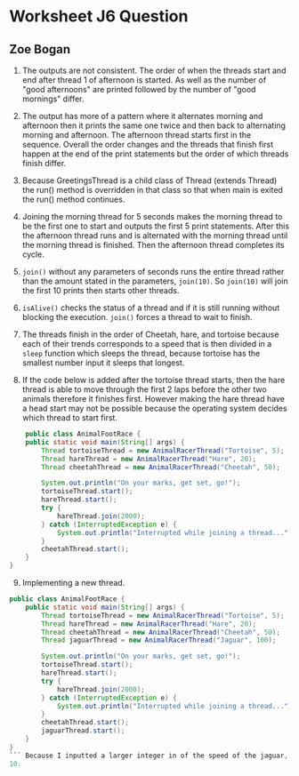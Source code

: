 # Worksheet J6 Question
## Zoe Bogan

1. The outputs are not consistent. The order of when the threads start and end after thread 1 of afternoon is started. As well as the number of "good afternoons" are printed followed by the number of "good mornings" differ.

2. The output has more of a pattern where it alternates morning and afternoon then it prints the same one twice and then back to alternating morning and afternoon. The afternoon thread starts first in the sequence. Overall the order changes and the threads that finish first happen at the end of the print statements but the order of which threads finish differ.
3. Because GreetingsThread is a child class of Thread (extends Thread) the run() method is overridden in that class so that when main is exited the run() method continues.
4. Joining the morning thread for 5 seconds makes the morning thread to be the first one to start and outputs the first 5 print statements. After this the afternoon thread runs and is alternated with the morning thread until the morning thread is finished. Then the afternoon thread completes its cycle.
5. ```join()``` without any parameters of seconds runs the entire thread rather than the amount stated in the parameters, ```join(10)```. So ```join(10)``` will join the first 10 prints then starts other threads.
6. ```isAlive()``` checks the status of a thread and if it is still running without blocking the execution. ```join()``` forces a thread to wait to finish.
7. The threads finish in the order of Cheetah, hare, and tortoise because each of their trends corresponds to a speed that is then divided in a ```sleep``` function which sleeps the thread, because tortoise has the smallest number input it sleeps that longest.
8. If the code below is added after the tortoise thread starts, then the hare thread is able to move through the first 2 laps before the other two animals therefore it finishes first. However making the hare thread have a head start may not be possible because the operating system decides which thread to start first. 
```java
    public class AnimalFootRace {
    public static void main(String[] args) {
        Thread tortoiseThread = new AnimalRacerThread("Tortoise", 5);
        Thread hareThread = new AnimalRacerThread("Hare", 20);
        Thread cheetahThread = new AnimalRacerThread("Cheetah", 50);

        System.out.println("On your marks, get set, go!");
        tortoiseThread.start();
        hareThread.start();
        try {
            hareThread.join(2000);
        } catch (InterruptedException e) {
            System.out.println("Interrupted while joining a thread...");
        }
        cheetahThread.start();
    }
}
```
9. Implementing a new thread.
```java
public class AnimalFootRace {
    public static void main(String[] args) {
        Thread tortoiseThread = new AnimalRacerThread("Tortoise", 5);
        Thread hareThread = new AnimalRacerThread("Hare", 20);
        Thread cheetahThread = new AnimalRacerThread("Cheetah", 50);
        Thread jaguarThread = new AnimalRacerThread("Jaguar", 100);

        System.out.println("On your marks, get set, go!");
        tortoiseThread.start();
        hareThread.start();
        try {
            hareThread.join(2000);
        } catch (InterruptedException e) {
            System.out.println("Interrupted while joining a thread...");
        }
        cheetahThread.start();
        jaguarThread.start();
    }
}
``` Because I inputted a larger integer in of the speed of the jaguar, its trend finishes before the other three without the giving the hare a head start. With joining the harethread the cheetah and jaguar thread have more back and forth rather than all three threads (tortoise, cheetah, and jaguar) being more randomly run.
10. 
